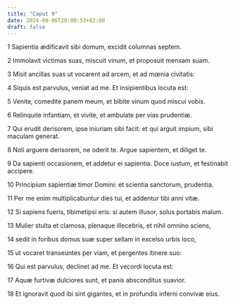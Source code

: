 ```yaml
---
title: "Caput 9"
date: 2024-09-06T20:00:53+02:00
draft: false
---
```



1 Sapientia ædificavit sibi domum, excidit columnas septem.

2 Immolavit victimas suas, miscuit vinum, et proposuit mensam suam.

3 Misit ancillas suas ut vocarent ad arcem, et ad mœnia civitatis:

4 Siquis est parvulus, veniat ad me. Et insipientibus locuta est:

5 Venite, comedite panem meum, et bibite vinum quod miscui vobis.

6 Relinquite infantiam, et vivite, et ambulate per vias prudentiæ.

7 Qui erudit derisorem, ipse iniuriam sibi facit: et qui arguit impium, sibi maculam generat.

8 Noli arguere derisorem, ne oderit te. Argue sapientem, et diliget te.

9 Da sapienti occasionem, et addetur ei sapientia. Doce iustum, et festinabit accipere.

10 Principium sapientiæ timor Domini: et scientia sanctorum, prudentia.

11 Per me enim multiplicabuntur dies tui, et addentur tibi anni vitæ.

12 Si sapiens fueris, tibimetipsi eris: si autem illusor, solus portabis malum.

13 Mulier stulta et clamosa, plenaque illecebris, et nihil omnino sciens,

14 sedit in foribus domus suæ super sellam in excelso urbis loco,

15 ut vocaret transeuntes per viam, et pergentes itinere suo:

16 Qui est parvulus, declinet ad me. Et vecordi locuta est:

17 Aquæ furtivæ dulciores sunt, et panis absconditus suavior.

18 Et ignoravit quod ibi sint gigantes, et in profundis inferni convivæ eius.


